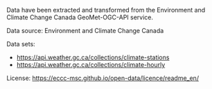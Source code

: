 Data have been extracted and transformed from the Environment and Climate Change Canada GeoMet-OGC-API service.

Data source: Environment and Climate Change Canada

Data sets:
- https://api.weather.gc.ca/collections/climate-stations
- https://api.weather.gc.ca/collections/climate-hourly

License: https://eccc-msc.github.io/open-data/licence/readme_en/ 